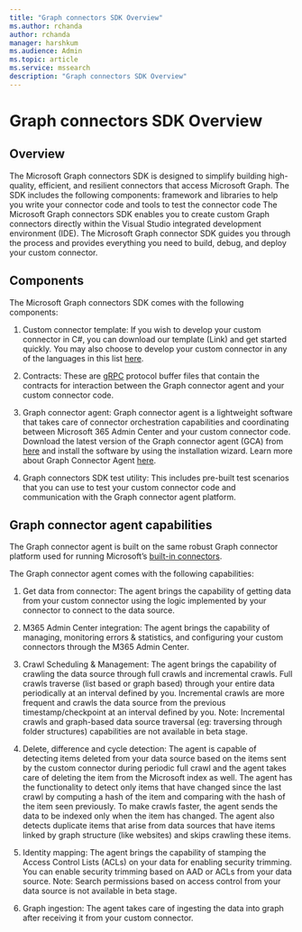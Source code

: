 ```yaml
---
title: "Graph connectors SDK Overview"
ms.author: rchanda
author: rchanda
manager: harshkum
ms.audience: Admin
ms.topic: article
ms.service: mssearch
description: "Graph connectors SDK Overview"
---
```


# Graph connectors SDK Overview

## Overview

The Microsoft Graph connectors SDK is designed to simplify building high-quality, efficient, and resilient connectors that access Microsoft Graph. The SDK includes the following components: framework and libraries to help you write your connector code and tools to test the connector code
The Microsoft Graph connectors SDK enables you to create custom Graph connectors directly within the Visual Studio integrated development environment (IDE). The Microsoft Graph connector SDK guides you through the process and provides everything you need to build, debug, and deploy your custom connector.

## Components

The Microsoft Graph connectors SDK comes with the following components:

1. Custom connector template: If you wish to develop your custom connector in C#, you can download our template (Link) and get started quickly. You may also choose to develop your custom connector in any of the languages in this list [here](https://grpc.io/docs/languages/).

2. Contracts: These are [gRPC](https://grpc.io/docs/what-is-grpc/) protocol buffer files that contain the contracts for interaction between the Graph connector agent and your custom connector code.

3. Graph connector agent: Graph connector agent is a lightweight software that takes care of connector orchestration capabilities and coordinating between Microsoft 365 Admin Center and your custom connector code. Download the latest version of the Graph connector agent (GCA) from [here](https://aka.ms/gcadownload/) and install the software by using the installation wizard. Learn more about Graph Connector Agent [here](https://docs.microsoft.com/MicrosoftSearch/graph-connector-agent/).

4. Graph connectors SDK test utility: This includes pre-built test scenarios that you can use to test your custom connector code and communication with the Graph connector agent platform.

## Graph connector agent capabilities

The Graph connector agent is built on the same robust Graph connector platform used for running Microsoft’s [built-in connectors](https://www.microsoft.com/microsoft-search/connectors/?publisher=Microsoft&category=).

The Graph connector agent comes with the following capabilities:

1. Get data from connector: The agent brings the capability of getting data from your custom connector using the logic implemented by your connector to connect to the data source.

2. M365 Admin Center integration: The agent brings the capability of managing, monitoring errors & statistics, and configuring your custom connectors through the M365 Admin Center.

3. Crawl Scheduling & Management: The agent brings the capability of crawling the data source through full crawls and incremental crawls. Full crawls traverse (list based or graph based) through your entire data periodically at an interval defined by you. Incremental crawls are more frequent and crawls the data source from the previous timestamp/checkpoint at an interval defined by you.
Note: Incremental crawls and graph-based data source traversal (eg: traversing through folder structures) capabilities are not available in beta stage.

4. Delete, difference and cycle detection: The agent is capable of detecting items deleted from your data source based on the items sent by the custom connector during periodic full crawl and the agent takes care of deleting the item from the Microsoft index as well. The agent has the functionality to detect only items that have changed since the last crawl by computing a hash of the item and comparing with the hash of the item seen previously. To make crawls faster, the agent sends the data to be indexed only when the item has changed. The agent also detects duplicate items that arise from data sources that have items linked by graph structure (like websites) and skips crawling these items.

5. Identity mapping: The agent brings the capability of stamping the Access Control Lists (ACLs) on your data for enabling security trimming. You can enable security trimming based on AAD or ACLs from your data source.
Note: Search permissions based on access control from your data source is not available in beta stage.

6. Graph ingestion: The agent takes care of ingesting the data into graph after receiving it from your custom connector.
